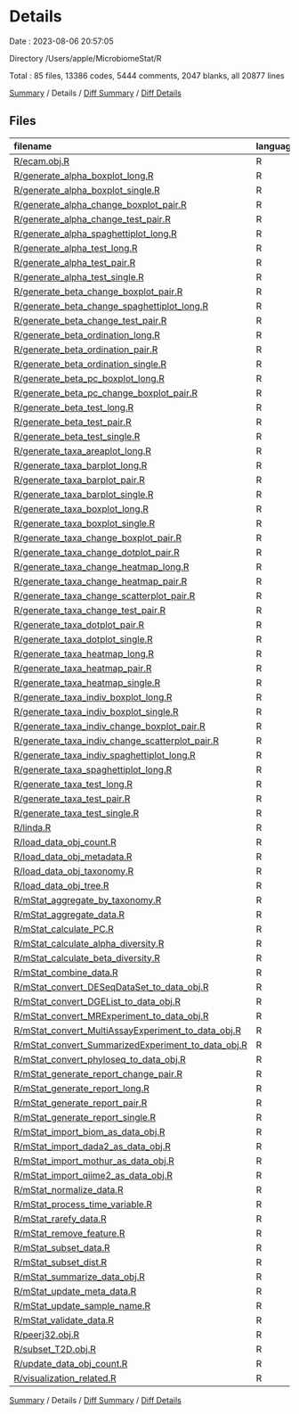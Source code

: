 # Details

Date : 2023-08-06 20:57:05

Directory /Users/apple/MicrobiomeStat/R

Total : 85 files,  13386 codes, 5444 comments, 2047 blanks, all 20877 lines

[Summary](results.md) / Details / [Diff Summary](diff.md) / [Diff Details](diff-details.md)

## Files
| filename | language | code | comment | blank | total |
| :--- | :--- | ---: | ---: | ---: | ---: |
| [R/ecam.obj.R](/R/ecam.obj.R) | R | 1 | 18 | 1 | 20 |
| [R/generate_alpha_boxplot_long.R](/R/generate_alpha_boxplot_long.R) | R | 254 | 74 | 24 | 352 |
| [R/generate_alpha_boxplot_single.R](/R/generate_alpha_boxplot_single.R) | R | 169 | 51 | 23 | 243 |
| [R/generate_alpha_change_boxplot_pair.R](/R/generate_alpha_change_boxplot_pair.R) | R | 238 | 53 | 37 | 328 |
| [R/generate_alpha_change_test_pair.R](/R/generate_alpha_change_test_pair.R) | R | 119 | 46 | 27 | 192 |
| [R/generate_alpha_spaghettiplot_long.R](/R/generate_alpha_spaghettiplot_long.R) | R | 203 | 58 | 25 | 286 |
| [R/generate_alpha_test_long.R](/R/generate_alpha_test_long.R) | R | 60 | 58 | 8 | 126 |
| [R/generate_alpha_test_pair.R](/R/generate_alpha_test_pair.R) | R | 59 | 79 | 11 | 149 |
| [R/generate_alpha_test_single.R](/R/generate_alpha_test_single.R) | R | 70 | 41 | 13 | 124 |
| [R/generate_beta_change_boxplot_pair.R](/R/generate_beta_change_boxplot_pair.R) | R | 169 | 60 | 18 | 247 |
| [R/generate_beta_change_spaghettiplot_long.R](/R/generate_beta_change_spaghettiplot_long.R) | R | 212 | 79 | 28 | 319 |
| [R/generate_beta_change_test_pair.R](/R/generate_beta_change_test_pair.R) | R | 82 | 49 | 18 | 149 |
| [R/generate_beta_ordination_long.R](/R/generate_beta_ordination_long.R) | R | 197 | 59 | 9 | 265 |
| [R/generate_beta_ordination_pair.R](/R/generate_beta_ordination_pair.R) | R | 188 | 62 | 9 | 259 |
| [R/generate_beta_ordination_single.R](/R/generate_beta_ordination_single.R) | R | 214 | 67 | 16 | 297 |
| [R/generate_beta_pc_boxplot_long.R](/R/generate_beta_pc_boxplot_long.R) | R | 247 | 82 | 21 | 350 |
| [R/generate_beta_pc_change_boxplot_pair.R](/R/generate_beta_pc_change_boxplot_pair.R) | R | 232 | 70 | 24 | 326 |
| [R/generate_beta_test_long.R](/R/generate_beta_test_long.R) | R | 63 | 40 | 9 | 112 |
| [R/generate_beta_test_pair.R](/R/generate_beta_test_pair.R) | R | 51 | 47 | 8 | 106 |
| [R/generate_beta_test_single.R](/R/generate_beta_test_single.R) | R | 58 | 46 | 12 | 116 |
| [R/generate_taxa_areaplot_long.R](/R/generate_taxa_areaplot_long.R) | R | 248 | 69 | 46 | 363 |
| [R/generate_taxa_barplot_long.R](/R/generate_taxa_barplot_long.R) | R | 243 | 70 | 45 | 358 |
| [R/generate_taxa_barplot_pair.R](/R/generate_taxa_barplot_pair.R) | R | 299 | 72 | 46 | 417 |
| [R/generate_taxa_barplot_single.R](/R/generate_taxa_barplot_single.R) | R | 316 | 74 | 49 | 439 |
| [R/generate_taxa_boxplot_long.R](/R/generate_taxa_boxplot_long.R) | R | 373 | 108 | 37 | 518 |
| [R/generate_taxa_boxplot_single.R](/R/generate_taxa_boxplot_single.R) | R | 308 | 100 | 33 | 441 |
| [R/generate_taxa_change_boxplot_pair.R](/R/generate_taxa_change_boxplot_pair.R) | R | 347 | 88 | 38 | 473 |
| [R/generate_taxa_change_dotplot_pair.R](/R/generate_taxa_change_dotplot_pair.R) | R | 319 | 88 | 38 | 445 |
| [R/generate_taxa_change_heatmap_long.R](/R/generate_taxa_change_heatmap_long.R) | R | 322 | 94 | 58 | 474 |
| [R/generate_taxa_change_heatmap_pair.R](/R/generate_taxa_change_heatmap_pair.R) | R | 276 | 87 | 47 | 410 |
| [R/generate_taxa_change_scatterplot_pair.R](/R/generate_taxa_change_scatterplot_pair.R) | R | 260 | 85 | 41 | 386 |
| [R/generate_taxa_change_test_pair.R](/R/generate_taxa_change_test_pair.R) | R | 238 | 82 | 42 | 362 |
| [R/generate_taxa_dotplot_pair.R](/R/generate_taxa_dotplot_pair.R) | R | 240 | 72 | 30 | 342 |
| [R/generate_taxa_dotplot_single.R](/R/generate_taxa_dotplot_single.R) | R | 249 | 77 | 33 | 359 |
| [R/generate_taxa_heatmap_long.R](/R/generate_taxa_heatmap_long.R) | R | 216 | 71 | 38 | 325 |
| [R/generate_taxa_heatmap_pair.R](/R/generate_taxa_heatmap_pair.R) | R | 179 | 73 | 29 | 281 |
| [R/generate_taxa_heatmap_single.R](/R/generate_taxa_heatmap_single.R) | R | 221 | 80 | 30 | 331 |
| [R/generate_taxa_indiv_boxplot_long.R](/R/generate_taxa_indiv_boxplot_long.R) | R | 329 | 105 | 37 | 471 |
| [R/generate_taxa_indiv_boxplot_single.R](/R/generate_taxa_indiv_boxplot_single.R) | R | 272 | 100 | 33 | 405 |
| [R/generate_taxa_indiv_change_boxplot_pair.R](/R/generate_taxa_indiv_change_boxplot_pair.R) | R | 311 | 91 | 39 | 441 |
| [R/generate_taxa_indiv_change_scatterplot_pair.R](/R/generate_taxa_indiv_change_scatterplot_pair.R) | R | 268 | 95 | 40 | 403 |
| [R/generate_taxa_indiv_spaghettiplot_long.R](/R/generate_taxa_indiv_spaghettiplot_long.R) | R | 281 | 68 | 30 | 379 |
| [R/generate_taxa_spaghettiplot_long.R](/R/generate_taxa_spaghettiplot_long.R) | R | 285 | 67 | 35 | 387 |
| [R/generate_taxa_test_long.R](/R/generate_taxa_test_long.R) | R | 128 | 63 | 24 | 215 |
| [R/generate_taxa_test_pair.R](/R/generate_taxa_test_pair.R) | R | 129 | 55 | 23 | 207 |
| [R/generate_taxa_test_single.R](/R/generate_taxa_test_single.R) | R | 172 | 62 | 26 | 260 |
| [R/linda.R](/R/linda.R) | R | 320 | 203 | 58 | 581 |
| [R/load_data_obj_count.R](/R/load_data_obj_count.R) | R | 80 | 35 | 11 | 126 |
| [R/load_data_obj_metadata.R](/R/load_data_obj_metadata.R) | R | 68 | 35 | 11 | 114 |
| [R/load_data_obj_taxonomy.R](/R/load_data_obj_taxonomy.R) | R | 29 | 35 | 12 | 76 |
| [R/load_data_obj_tree.R](/R/load_data_obj_tree.R) | R | 26 | 35 | 12 | 73 |
| [R/mStat_aggregate_by_taxonomy.R](/R/mStat_aggregate_by_taxonomy.R) | R | 39 | 36 | 10 | 85 |
| [R/mStat_aggregate_data.R](/R/mStat_aggregate_data.R) | R | 70 | 30 | 8 | 108 |
| [R/mStat_calculate_PC.R](/R/mStat_calculate_PC.R) | R | 24 | 29 | 4 | 57 |
| [R/mStat_calculate_alpha_diversity.R](/R/mStat_calculate_alpha_diversity.R) | R | 17 | 19 | 6 | 42 |
| [R/mStat_calculate_beta_diversity.R](/R/mStat_calculate_beta_diversity.R) | R | 55 | 35 | 14 | 104 |
| [R/mStat_combine_data.R](/R/mStat_combine_data.R) | R | 33 | 16 | 11 | 60 |
| [R/mStat_convert_DESeqDataSet_to_data_obj.R](/R/mStat_convert_DESeqDataSet_to_data_obj.R) | R | 22 | 37 | 8 | 67 |
| [R/mStat_convert_DGEList_to_data_obj.R](/R/mStat_convert_DGEList_to_data_obj.R) | R | 14 | 36 | 6 | 56 |
| [R/mStat_convert_MRExperiment_to_data_obj.R](/R/mStat_convert_MRExperiment_to_data_obj.R) | R | 22 | 35 | 8 | 65 |
| [R/mStat_convert_MultiAssayExperiment_to_data_obj.R](/R/mStat_convert_MultiAssayExperiment_to_data_obj.R) | R | 21 | 39 | 8 | 68 |
| [R/mStat_convert_SummarizedExperiment_to_data_obj.R](/R/mStat_convert_SummarizedExperiment_to_data_obj.R) | R | 22 | 35 | 7 | 64 |
| [R/mStat_convert_phyloseq_to_data_obj.R](/R/mStat_convert_phyloseq_to_data_obj.R) | R | 39 | 32 | 9 | 80 |
| [R/mStat_generate_report_change_pair.R](/R/mStat_generate_report_change_pair.R) | R | 371 | 85 | 62 | 518 |
| [R/mStat_generate_report_long.R](/R/mStat_generate_report_long.R) | R | 554 | 131 | 91 | 776 |
| [R/mStat_generate_report_pair.R](/R/mStat_generate_report_pair.R) | R | 378 | 113 | 74 | 565 |
| [R/mStat_generate_report_single.R](/R/mStat_generate_report_single.R) | R | 362 | 112 | 75 | 549 |
| [R/mStat_import_biom_as_data_obj.R](/R/mStat_import_biom_as_data_obj.R) | R | 72 | 45 | 8 | 125 |
| [R/mStat_import_dada2_as_data_obj.R](/R/mStat_import_dada2_as_data_obj.R) | R | 27 | 58 | 8 | 93 |
| [R/mStat_import_mothur_as_data_obj.R](/R/mStat_import_mothur_as_data_obj.R) | R | 132 | 235 | 18 | 385 |
| [R/mStat_import_qiime2_as_data_obj.R](/R/mStat_import_qiime2_as_data_obj.R) | R | 107 | 107 | 26 | 240 |
| [R/mStat_normalize_data.R](/R/mStat_normalize_data.R) | R | 69 | 36 | 9 | 114 |
| [R/mStat_process_time_variable.R](/R/mStat_process_time_variable.R) | R | 55 | 33 | 6 | 94 |
| [R/mStat_rarefy_data.R](/R/mStat_rarefy_data.R) | R | 32 | 31 | 10 | 73 |
| [R/mStat_remove_feature.R](/R/mStat_remove_feature.R) | R | 33 | 40 | 16 | 89 |
| [R/mStat_subset_data.R](/R/mStat_subset_data.R) | R | 45 | 54 | 14 | 113 |
| [R/mStat_subset_dist.R](/R/mStat_subset_dist.R) | R | 25 | 56 | 6 | 87 |
| [R/mStat_summarize_data_obj.R](/R/mStat_summarize_data_obj.R) | R | 278 | 74 | 40 | 392 |
| [R/mStat_update_meta_data.R](/R/mStat_update_meta_data.R) | R | 17 | 42 | 7 | 66 |
| [R/mStat_update_sample_name.R](/R/mStat_update_sample_name.R) | R | 10 | 39 | 6 | 55 |
| [R/mStat_validate_data.R](/R/mStat_validate_data.R) | R | 27 | 27 | 7 | 61 |
| [R/peerj32.obj.R](/R/peerj32.obj.R) | R | 1 | 18 | 1 | 20 |
| [R/subset_T2D.obj.R](/R/subset_T2D.obj.R) | R | 1 | 12 | 2 | 15 |
| [R/update_data_obj_count.R](/R/update_data_obj_count.R) | R | 30 | 21 | 11 | 62 |
| [R/visualization_related.R](/R/visualization_related.R) | R | 144 | 118 | 39 | 301 |

[Summary](results.md) / Details / [Diff Summary](diff.md) / [Diff Details](diff-details.md)